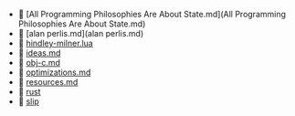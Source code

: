 * 📄 [All Programming Philosophies Are About State.md](All Programming Philosophies Are About State.md)
* 📄 [alan perlis.md](alan perlis.md)
* 📄 [hindley-milner.lua](hindley-milner.lua)
* 📄 [ideas.md](ideas.md)
* 📄 [obj-c.md](obj-c.md)
* 📄 [optimizations.md](optimizations.md)
* 📄 [resources.md](resources.md)
* 📂 [rust](rust)
* 📂 [slip](slip)
